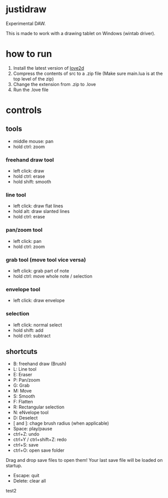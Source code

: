 # justidraw

Experimental DAW.

This is made to work with a drawing tablet on Windows (wintab driver).

# how to run

1. Install the latest version of [love2d](https://love2d.org/)
2. Compress the contents of src to a .zip file (Make sure main.lua is at the top level of the zip)
3. Change the extension from .zip to .love
4. Run the .love file

# controls

## tools
* middle mouse: pan
* hold ctrl: zoom
### freehand draw tool
* left click: draw
* hold ctrl: erase
* hold shift: smooth
### line tool
* left click: draw flat lines
* hold alt: draw slanted lines
* hold ctrl: erase
### pan/zoom tool
* left click: pan
* hold ctrl: zoom
### grab tool (move tool vice versa)
* left click: grab part of note
* hold ctrl: move whole note / selection
### envelope tool
* left click: draw envelope 
### selection
* left click: normal select
* hold shift: add
* hold ctrl: subtract

## shortcuts
* B: freehand draw (Brush)
* L: Line tool
* E: Eraser
* P: Pan/zoom
* G: Grab
* M: Move
* S: Smooth
* F: Flatten
* R: Rectangular selection
* N: eNvelope tool
* D: Deselect
* [ and ]: chage brush radius (when applicable)
* Space: play/pause
* ctrl+Z: undo
* ctrl+Y / ctrl+shift+Z: redo
* ctrl+S: save 
* ctrl+O: open save folder 


Drag and drop save files to open them!
Your last save file will be loaded on startup.

* Escape: quit
* Delete: clear all

test2
